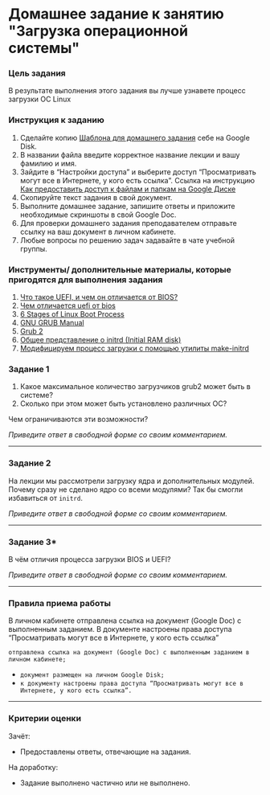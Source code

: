 # Домашнее задание к занятию "Загрузка операционной системы"

### 

### Цель задания

В результате выполнения этого задания вы лучше узнавете процесс загрузки ОС Linux



### Инструкция к заданию

1. Сделайте копию [Шаблона для домашнего задания](https://docs.google.com/document/d/1youKpKm_JrC0UzDyUslIZW2E2bIv5OVlm_TQDvH5Pvs/edit) себе на Google Disk.
2. В названии файла введите корректное название лекции и вашу фамилию и имя.
3. Зайдите в “Настройки доступа” и выберите доступ “Просматривать могут все в Интернете, у кого есть ссылка”. Ссылка на инструкцию [Как предоставить доступ к файлам и папкам на Google Диске](https://support.google.com/docs/answer/2494822?hl=ru&co=GENIE.Platform%3DDesktop)
4. Скопируйте текст задания в свой документ.
5. Выполните домашнее задание, запишите ответы и приложите необходимые скриншоты в свой Google Doc.
6. Для проверки домашнего задания преподавателем отправьте ссылку на ваш документ в личном кабинете.
7. Любые вопросы по решению задач задавайте в чате учебной группы.



### Инструменты/ дополнительные материалы, которые пригодятся для выполнения задания

1. [Что такое UEFI, и чем он отличается от BIOS?](https://habr.com/ru/post/404511/)
2. [Чем отличается uefi от bios](https://losst.pro/chem-otlichaetsya-uefi-ot-bios)
3. [6 Stages of Linux Boot Process](https://www.thegeekstuff.com/2011/02/linux-boot-process/)
4. [GNU GRUB Manual](https://www.gnu.org/software/grub/manual/grub/grub.html)
5. [Grub 2](https://ru.wikibooks.org/wiki/Grub_2)
6. [Общее представление о initrd (Initial RAM disk)](https://www.opennet.ru/base/sys/initrd_intro.txt.html)
7. [Модифицируем процесс загрузки с помощью утилиты make-initrd](https://habr.com/ru/company/aktiv-company/blog/582606/)



### Задание 1

1. Какое максимальное количество загрузчиков grub2 может быть в системе?
2. Сколько при этом может быть установлено различных ОС?

Чем ограничиваются эти возможности?



*Приведите ответ в свободной форме со своим комментарием.*

------

### 

### Задание 2

На лекции мы рассмотрели загрузку ядра и дополнительных  модулей. Почему сразу не сделано ядро со всеми модулями? Так бы смогли  избавиться от `initrd`.



*Приведите ответ в свободной форме со своим комментарием.*

------

### Задание 3*

В чём отличия процесса загрузки BIOS и UEFI?



*Приведите ответ в свободной форме со своим комментарием.*

------



### Правила приема работы

В личном кабинете отправлена ссылка на документ (Google Doc) с выполненным заданием.
В документе настроены права доступа “Просматривать могут все в Интернете, у кого есть ссылка”

`отправлена ссылка на документ (Google Doc) с выполненным заданием в личном кабинете;`

- `документ размещен на личном Google Disk;`
- `к документу настроены права доступа “Просматривать могут все в Интернете, у кого есть ссылка”.`

------

### 

### Критерии оценки

Зачёт:

- Предоставлены ответы, отвечающие на задания.


На доработку:

- Задание выполнено частично или не выполнено.

